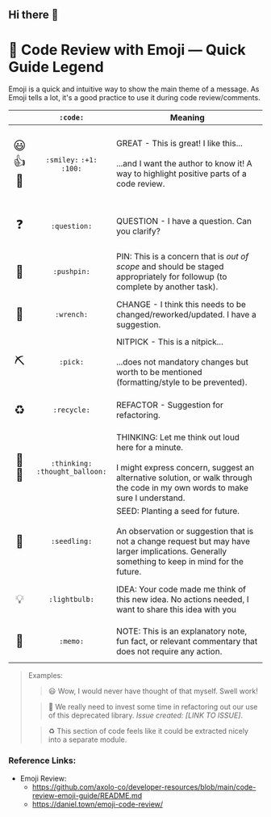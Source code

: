 ## Hi there 👋

# 📘 Code Review with Emoji — Quick Guide Legend
Emoji is a quick and intuitive way to show the main theme of a message.
As Emoji tells a lot, it's a good practice to use it during code review/comments.

|                                       |             `:code:`             | Meaning                                                                                                                                                                                        |
|:-------------------------------------:|:--------------------------------:|------------------------------------------------------------------------------------------------------------------------------------------------------------------------------------------------|
| <p style="font-size:24px;">😃👍💯</p> |    `:smiley:` `:+1:` `:100:`     | GREAT - This is great! I like this... <br /><br /> ...and I want the author to know it! A way to highlight positive parts of a code review.                                                    |
|   <p style="font-size:24px;">❓</p>    |           `:question:`           | QUESTION - I have a question. Can you clarify?                                                                                                                                                 |
|   <p style="font-size:24px;">📌</p>   |           `:pushpin:`            | PIN: This is a concern that is _out of scope_ and should be staged appropriately for followup (to complete by another task).                                                                   |
|   <p style="font-size:24px;">🔧</p>   |            `:wrench:`            | CHANGE - I think this needs to be changed/reworked/updated. I have a suggestion.                                                                                                               |
|   <p style="font-size:24px;">⛏</p>    |             `:pick:`             | NITPICK - This is a nitpick... <br /><br /> ...does not mandatory changes but worth to be mentioned (formatting/style to be prevented).                                                        |
|   <p style="font-size:24px;">♻️</p>   |           `:recycle:`            | REFACTOR - Suggestion for refactoring.                                                                                                                                                         |
|  <p style="font-size:24px;">🤔💭</p>  | `:thinking:` `:thought_balloon:` | THINKING: Let me think out loud here for a minute. <br /><br /> I might express concern, suggest an alternative solution, or walk through the code in my own words to make sure I understand.  |
|   <p style="font-size:24px;">🌱</p>   |           `:seedling:`           | SEED: Planting a seed for future. <br /><br /> An observation or suggestion that is not a change request but may have larger implications. Generally something to keep in mind for the future. |
|   <p style="font-size:24px;">💡</p>   |          `:lightbulb:`           | IDEA: Your code made me think of this new idea. No actions needed, I want to share this idea with you                                                                                          |
|   <p style="font-size:24px;">📝</p>   |             `:memo:`             | NOTE: This is an explanatory note, fun fact, or relevant commentary that does not require any action.                                                                                          |



> Examples:
> > 😃 Wow, I would never have thought of that myself. Swell work!
>
> > 📌 We really need to invest some time in refactoring out our use of this deprecated library. _Issue created: [LINK TO ISSUE]_.
>
> > ♻️ This section of code feels like it could be extracted nicely into a separate module.

<!--
**Here are some ideas to get you started:**

🙋‍♀️ A short introduction - what is your organization all about?
🌈 Contribution guidelines - how can the community get involved?
👩‍💻 Useful resources - where can the community find your docs? Is there anything else the community should know?
🍿 Fun facts - what does your team eat for breakfast?
🧙 Remember, you can do mighty things with the power of [Markdown](https://docs.github.com/github/writing-on-github/getting-started-with-writing-and-formatting-on-github/basic-writing-and-formatting-syntax)
-->

### Reference Links:
* Emoji Review:
    * https://github.com/axolo-co/developer-resources/blob/main/code-review-emoji-guide/README.md
    * https://daniel.town/emoji-code-review/